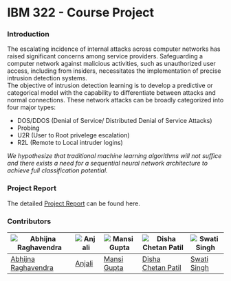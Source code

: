 # IBM 322 - Course Project

### Introduction
The escalating incidence of internal attacks across computer networks has raised significant concerns among service providers. Safeguarding a computer network against malicious activities, such as unauthorized user access, including from insiders, necessitates the implementation of precise intrusion detection systems.  
The objective of intrusion detection learning is to develop a predictive or categorical model with the capability to differentiate between attacks and normal connections. These network attacks can be broadly categorized into four major types: 
-  DOS/DDOS (Denial of Service/ Distributed Denial of Service Attacks)
-  Probing
-  U2R (User to Root privelege escalation)
-  R2L (Remote to Local intruder logins)

*We hypothesize that traditional machine learning algorithms will not suffice and there exists a need for a sequential neural network architecture to achieve full classification potential.*

### Project Report
The detailed [Project Report](https://drive.google.com/file/d/1juYHki-isHQVQud-HQRT4lxtfOBTUpqL/view?usp=sharing) can be found here.

### Contributors
|![Abhijna Raghavendra](https://github.com/Abhijna-Raghavendra.png?size=200)|![Anjali](https://github.com/anjaliagg1012.png?size=200)|![Mansi Gupta](https://github.com/MansiGupta1603.png?size=200)|![Disha Chetan Patil](https://github.com/DishaaPatil.png?size=200)|![Swati Singh](https://github.com/)|
|-------|-------|-------|-------|-------|
| [Abhijna Raghavendra](https://github.com/Abhijna-Raghavendra) | [Anjali](https://github.com/anjaliagg1012) | [Mansi Gupta](https://github.com/MansiGupta1603) | [Disha Chetan Patil](https://github.com/DishaaPatil) | [Swati Singh](https://github.com/) |
